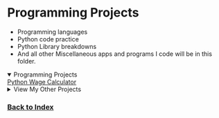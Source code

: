 # Programming Projects
- Programming languages
- Python code practice
- Python Library breakdowns
- And all other Miscellaneous apps and programs I code will be in this folder.

<details open>
  <summary>Programming Projects</summary>
<a href="https://github.com/CameronCSS/PersonalProjects/blob/main/Programming%20Projects/Python%20Wage%20Calculator" target="new">Python Wage Calculator</a>
</details>

<details>
  <summary>View My Other Projects</summary>
    
**-<a href="https://github.com/CameronCSS/PersonalProjects/tree/main/SQL%20Projects" target="new"> SQL Projects/Practice</a>**
   - SQL training
   - Practice code from Interview situations
   - SQL code I was messing around with and wanted to record so I could reference it later
    
**-<a href="https://github.com/CameronCSS/PersonalProjects/tree/main/Data%20Analysis" target="new"> Data Analysis / Visuals</a>**
   - Power BI Reports
   - Tableau Reports
   - Visual Insights to personal data projects
   - Full analysis and reports on data projects
   - Links to finished Dashboards
    
</details>

### <a href="https://github.com/CameronCSS/PersonalProjects">Back to Index</a>
